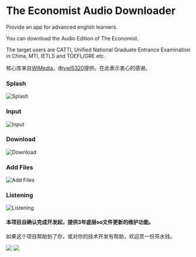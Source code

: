 # The Economist Audio Downloader

Provide an app for advanced english learners.

You can download the Audio Edition of The Economist.

The target users are CATTI, Unified National Graduate Entrance Examination in China, MTI, IETLS and TOEFL/GRE etc.

核心库来自[WlMedia](https://github.com/wanliyang1990/wlmedia)，由[ywl5320](https://github.com/wanliyang1990)提供。在此表示衷心的感谢。

### Splash

![Splash](./img/Screenshot_20190207-210759.png)

### Input

![Input](./img/screenshot-1549538982399.jpg)

### Download

![Download](./img/screenshot-1549539248491.jpg)

### Add Files

![Add Files](./img/screenshot-1549541198033.jpg)

### Listening

![Listening](./img/screenshot-1549541278642.jpg)


#### 本项目自确认完成开发起，提供3年底层so文件更新的维护功能。

如果这个项目帮助到了你，或对你的技术开发有帮助，欢迎赏一份茶水钱。

![](./qr/alipay_qr.jpg)
![](./qr/weixin_qr.png)
